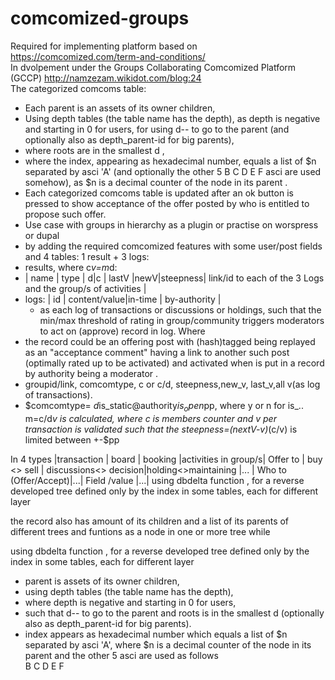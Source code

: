 # comcomized-groups 
Required for implementing platform based on https://comcomized.com/term-and-conditions/   
In dvolpement under the Groups Collaborating Comcomized Platform (GCCP)  http://namzezam.wikidot.com/blog:24  
The categorized comcoms table:
*    Each parent is an assets of its owner children,
*    Using depth tables (the table name has the depth), as depth is negative and starting in 0 for users, for using d-- to go to the parent (and optionally also as depth_parent-id for big parents), 
 *    where roots are in the smallest d ,
 *    where  the index, appearing as hexadecimal number, equals a list of $n separated by asci 'A' (and optionally the other 5 B C D E F asci are used somehow), as $n is a decimal counter of the node in its parent .
*	Each categorized comcoms table is updated after an ok button is pressed to show acceptance of the offer posted by who is entitled to propose such offer.
* Use case with groups in hierarchy as a plugin or practise on worspress or dupal
 * by adding the required comcomized features with some user/post fields and 4 tables: 1 result + 3 logs:
  * results, where c*v=m*d:  
  * | name  | type | d|c | lastV |newV|steepness| link/id to each of the 3 Logs and the group/s of activities |
 * logs: | id | content/value|in-time | by-authority |
   * as each log of transactions or discussions or holdings,
    such that the min/max threshold of rating in group/community triggers moderators to act on (approve) record in log. 
Where 
* the record could be an offering post with (hash)tagged being replayed as an "acceptance comment"  having a link to another such post (optimally rated up to be activated) and activated when is put in a record by authority being a moderator .
* groupid/link, comcomtype, c or c/d, steepness,new_v, last_v,all v(as log of transactions).
* $comcomtype= $d$is_static@authority$is_open$pp, where y or n for is_..
 m=c/d*v is calculated, where c is members counter and v per transaction is validated such that the steepness=(nextV-v)*(c/v) is limited between +-$pp


In  4 types	|transaction	|         board	   	  |		booking	    |activities in group/s|
Offer to 		|	buy	<>	sell	|	discussions<> decision|holding<>maintaining |...			 |
Who to (Offer/Accept)|...|
Field /value	|...|
using dbdelta function , for a reverse developed tree defined only by the index in some tables, each for different layer


 the  record also has amount of its children and a list of its parents of different trees 
and funtions as a node in one or more tree while

using dbdelta function , for a reverse developed tree defined only by the index in some tables, each for different layer
 * parent is assets of its owner children, 
 * using depth tables (the table name has the depth), 
  * where depth is negative and starting in 0 for users, 
  * such that d-- to go to the parent and roots is in the smallest d  (optionally also as depth_parent-id for big parents).
* index appears as hexadecimal number which equals a list of $n separated by asci 'A', where $n is a decimal counter of the node in its parent and the other 5 asci are used as follows  
    B
    C
    D
    E
    F 



